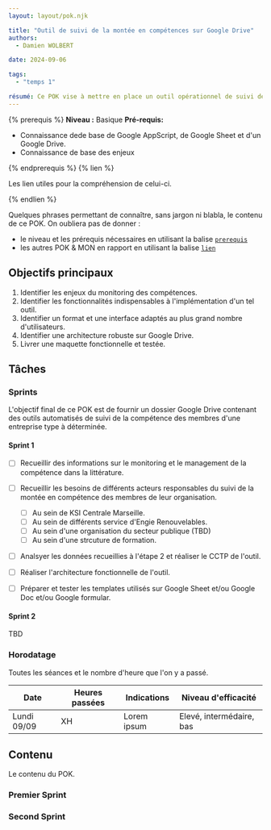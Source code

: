 ```yaml
---
layout: layout/pok.njk

title: "Outil de suivi de la montée en compétences sur Google Drive"
authors:
  - Damien WOLBERT

date: 2024-09-06

tags:
  - "temps 1"

résumé: Ce POK vise à mettre en place un outil opérationnel de suivi de la compétence au sein d'une organisation type en utilisant les différentes fonctionnalités et outils de Google Drive.
---
```


{% prerequis %}
**Niveau :** Basique
**Pré-requis:**
- Connaissance dede base de Google AppScript, de Google Sheet et d'un Google Drive.
- Connaissance de base des enjeux

{% endprerequis %}
{% lien %}

Les lien utiles pour la compréhension de celui-ci.

{% endlien %}

Quelques phrases permettant de connaître, sans jargon ni blabla, le contenu de ce POK. On oubliera pas de donner :

- le niveau et les prérequis nécessaires en utilisant la balise [`prerequis`](/cs/contribuer-au-site/#prerequis)
- les autres POK & MON en rapport en utilisant la balise [`lien`](/cs/contribuer-au-site/#lien)
## Objectifs principaux

1. Identifier les enjeux du monitoring des compétences.
2. Identifier les fonctionnalités indispensables à l'implémentation d'un tel outil.
3. Identifier un format et une interface adaptés au plus grand nombre d'utilisateurs.
4. Identifier une architecture robuste sur Google Drive.
5. Livrer une maquette fonctionnelle et testée.

## Tâches

### Sprints

L'objectif final de ce POK est de fournir un dossier Google Drive contenant des outils automatisés de suivi de la compétence des membres d'une entreprise type à déterminée.

#### Sprint 1

- [ ] Recueillir des informations sur le monitoring et le management de la compétence dans la littérature.
- [ ] Recueillir les besoins de différents acteurs responsables du suivi de la montée en compétence des membres de leur organisation.
  - [ ] Au sein de KSI Centrale Marseille.
  - [ ] Au sein de différents service d'Engie Renouvelables.
  - [ ] Au sein d'une organisation du secteur publique (TBD)
  - [ ] Au sein d'une strcuture de formation.
- [ ] Analsyer les données recueillies à l'étape 2 et réaliser le CCTP de l'outil.
- [ ] Réaliser l'architecture fonctionnelle de l'outil.
- [ ] Préparer et tester les templates utilisés sur Google Sheet et/ou Google Doc et/ou Google formular.


#### Sprint 2

TBD

### Horodatage

Toutes les séances et le nombre d'heure que l'on y a passé.

| Date | Heures passées | Indications | Niveau d'efficacité |
| -------- | -------- |-------- | -------- |
| Lundi 09/09  | XH | Lorem ipsum | Elevé, intermédaire, bas |

## Contenu

Le contenu du POK.

### Premier Sprint

### Second Sprint
